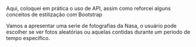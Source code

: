 Aqui, coloquei em prática o uso de API, assim como reforcei alguns conceitos de estilização com Bootstrap

Vamos a apresentar uma serie de fotografias da Nasa, o usuário pode escolher se ver fotos aleatórias ou aquelas contidas durante um periodo de tempo específico.
